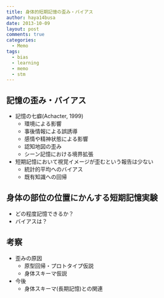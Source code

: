 ```yaml
---
title: 身体的短期記憶の歪み・バイアス
author: haya14busa
date: 2013-10-09
layout: post
comments: true
categories:
  - Memo
tags:
  - bias
  - learning
  - memo
  - stm
---
```

## 記憶の歪み・バイアス

*   記憶の七癖(Achacter, 1999) 
    *   環境による影響
    *   事後情報による誤誘導
    *   感情や精神状態による影響
    *   認知地図の歪み
    *   シーン記憶における境界拡張
*   短期記憶において視覚イメージが歪むという報告は少ない 
    *   統計的平均へのバイアス
    *   既有知識への回帰

## 身体の部位の位置にかんする短期記憶実験

*   どの程度記憶できるか？
*   バイアスは？

## 考察

*   歪みの原因 
    *   原型回帰・プロトタイプ仮説
    *   身体スキーマ仮説
*   今後 
    *   身体スキーマ(長期記憶)との関連

